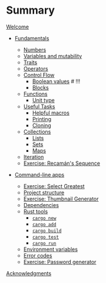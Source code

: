 # Summary

[Welcome](./0-welcome.md)

- [Fundamentals](./1-fundamentals/intro.md)
  - [Numbers](./1-fundamentals/numbers.md)
  - [Variables and mutability](./1-fundamentals/variables.md)
  - [Traits](./1-fundamentals/traits.md)
  - [Operators](./1-fundamentals/operators.md)
  - [Control Flow](./1-fundamentals/control-flow.md)
    - [Boolean values](./1-fundamentals/booleans.md) # !!!
    - [Blocks](./1-fundamentals/control-flow-blocks.md)
  - [Functions](./1-fundamentals/functions.md)
    - [Unit type](./1-fundamentals/functions-unit-type.md)
  - [Useful Tasks](./1-fundamentals/useful-tasks/intro.md)
    - [Helpful macros](./1-fundamentals/useful-tasks/helpful-macros.md)
    - [Printing](./1-fundamentals/useful-tasks/printing.md)
    - [Cloning](./1-fundamentals/useful-tasks/cloning.md)
  - [Collections](./1-fundamentals/collections/intro.md)
    - [Lists](./1-fundamentals/collections/lists.md)
    - [Sets](./1-fundamentals/collections/sets.md)
    - [Maps](./1-fundamentals/collections/maps.md)
  - [Iteration](./1-fundamentals/iteration.md)
  - [Exercise: Recamán's Sequence](./1-fundamentals/1-x-exercise-recaman.md)
  <!-- - [Exercise: Implement ArrayMap](./1-fundamentals/x-implement-arraymap.md) -->

- [Command-line apps](./2-command-line/intro.md)
  - [Exercise: Select Greatest](./2-command-line/select-greatest.md)
  - [Project structure](./2-command-line/project-structure.md)
  - [Exercise: Thumbnail Generator](./2-command-line/thumbnail-generator.md)
  - [Dependencies](./2-command-line/working-with-dependencies.md)
  - [Rust tools](./2-command-line/1-tools.md)
    - [`cargo new`](./2-command-line/cargo-new.md)
    - [`cargo add`](./2-command-line/cargo-add.md)
    - [`cargo build`](./2-command-line/cargo-build.md)
    - [`cargo test`](./2-command-line/cargo-test.md)
    - [`cargo run`](./2-command-line/cargo-run.md)
  - [Environment variables](./2-command-line/env.md)
  - [Error codes](./2-command-line/error-codes.md)
  - [Exercise: Password generator](./2-command-line/password-generator.md)

<!--
  - [More of the language](./3-more-of-the-language/0-intro.md)
  - [References](./3-more-of-the-language/1-references.md)
  - [Text](./2-command-line/1-text.md)
  - [Pattern matching](./3-more-of-the-language/1-pattern-matching.md)
  - [Enums](./3-more-of-the-language/1-enums.md)
  - [Error handling](./3-more-of-the-language/1-error-handling.md)
    - [Panic](./3-more-of-the-language/1-error-handling-1-panic.md)
    - [`Option`](./3-more-of-the-language/1-error-handling-2-option.md)
    - [`Result`](./3-more-of-the-language/1-error-handling-3-result.md)
-->

<!-- - [Web Programming](./4-web-programming/0-intro.md) -->

<!--

references
memory
ownership
 -->



<!--
- [Chapter 9](./9-intro.md)
  - [Basics](./9-basics.md)
-->

[Acknowledgments](./99-acknowledgements.md)